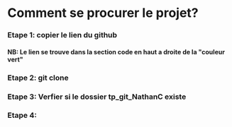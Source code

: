 # Comment se procurer le projet?
### Etape 1: copier le lien du github
#### NB: Le lien se trouve dans la section code en haut a droite de la "couleur vert"
### Etape 2: git clone 
### Etape 3: Verfier si le dossier tp_git_NathanC existe
### Etape 4: 
